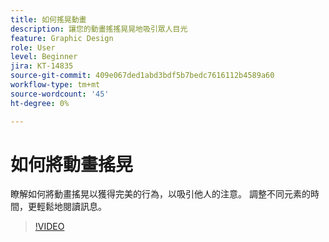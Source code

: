 ```yaml
---
title: 如何搖晃動畫
description: 讓您的動畫搖搖晃晃地吸引眾人目光
feature: Graphic Design
role: User
level: Beginner
jira: KT-14835
source-git-commit: 409e067ded1abd3bdf5b7bedc7616112b4589a60
workflow-type: tm+mt
source-wordcount: '45'
ht-degree: 0%

---
```


# 如何將動畫搖晃

瞭解如何將動畫搖晃以獲得完美的行為，以吸引他人的注意。 調整不同元素的時間，更輕鬆地閱讀訊息。

>[!VIDEO](https://video.tv.adobe.com/v/3426981?quality=12&learn=on&hidetitle=true)
